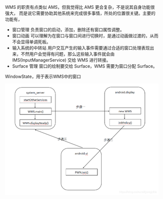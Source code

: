 WMS 的职责有点类似 AMS，但我觉得比 AMS 更会复杂，不是说其自身功能很强大，
而是说它需要协助其他系统来完成很多事情，所处的位置很关键。主要的功能有，

- 窗口管理
  负责窗口的启动，添加，删除还有窗口属性调整。
- 窗口动画
  可以理解为在窗口与窗口间进行切换时，是通过动画做过渡的，从而不会显得单调死板。
- 输入系统的中转站
  用户交互产生的输入事件需要通过合适的窗口处理表现出来，不然用户会觉得有问题，那么这些输入事件就会由 IMS(InputManagerService) 交给 WMS 进行转接。
- Surface 管理
  窗口的绘制要交给 Surface，WMS 需要为窗口分配 Surface。

WindowState，用于表示WMS中的窗口

![img.png](images/简单流转.png)